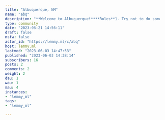 ```yaml
---
title: "Albuquerque, NM" 
name: "abq"
description: "**Welcome to Albuquerque!****Rules**1. Try not to do something we have to make a rule about."
type: community
date: "2023-06-21 14:56:11"
draft: false
nsfw: false
actor_id: "https://lemmy.ml/c/abq"
host: lemmy.ml
lastmod: "2023-06-03 14:47:53"
published: "2023-06-03 14:38:14"
subscribers: 16
posts: 2
comments: 2
weight: 2
dau: 1
wau: 1
mau: 4
instances:
- "lemmy_ml"
tags: 
- "lemmy_ml"

---
```

